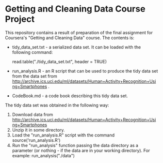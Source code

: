# Getting and Cleaning Data Course Project
This repository contains a result of preparation of the final assignment for Coursera's "Getting and Cleaning Data" course. The contents is:

* tidy_data_set.txt - a serialized data set. It can be loaded with the following command:

    read.table("./tidy_data_set.txt", header = TRUE)

* run_analysis.R - an R script that can be used to produce the tidy data set from the data set from http://archive.ics.uci.edu/ml/datasets/Human+Activity+Recognition+Using+Smartphones .
* CodeBook.md - a code book describing this tidy data set. 

The tidy data set was obtained in the following way:

1. Download data from http://archive.ics.uci.edu/ml/datasets/Human+Activity+Recognition+Using+Smartphones
2. Unzip it in some directory.
3. Load the "run_analysis.R" script with the command
    source('run_analysis.R')
4. Run the "run_analysis" function passing the data directory as a parameter (or nothing - if the data are in your working directory). For example:
    run_analysis("./data")
